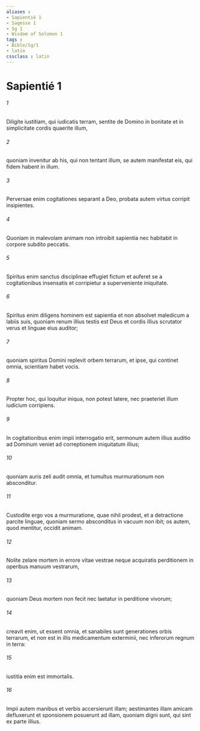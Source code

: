 ```yaml
---
aliases : 
- Sapientié 1
- Sagesse 1
- Sg 1
- Wisdom of Solomon 1
tags : 
- Bible/Sg/1
- latin
cssclass : latin
---
```


# Sapientié 1

###### 1
Diligite iustitiam, qui iudicatis terram, sentite de Domino in bonitate et in simplicitate cordis quaerite illum,
###### 2
quoniam invenitur ab his, qui non tentant illum, se autem manifestat eis, qui fidem habent in illum.
###### 3
Perversae enim cogitationes separant a Deo, probata autem virtus corripit insipientes.
###### 4
Quoniam in malevolam animam non introibit sapientia nec habitabit in corpore subdito peccatis.
###### 5
Spiritus enim sanctus disciplinae effugiet fictum et auferet se a cogitationibus insensatis et corripietur a superveniente iniquitate.
###### 6
Spiritus enim diligens hominem est sapientia et non absolvet maledicum a labiis suis, quoniam renum illius testis est Deus et cordis illius scrutator verus et linguae eius auditor;
###### 7
quoniam spiritus Domini replevit orbem terrarum, et ipse, qui continet omnia, scientiam habet vocis.
###### 8
Propter hoc, qui loquitur iniqua, non potest latere, nec praeteriet illum iudicium corripiens.
###### 9
In cogitationibus enim impii interrogatio erit, sermonum autem illius auditio ad Dominum veniet ad correptionem iniquitatum illius;
###### 10
quoniam auris zeli audit omnia, et tumultus murmurationum non absconditur.
###### 11
Custodite ergo vos a murmuratione, quae nihil prodest, et a detractione parcite linguae, quoniam sermo absconditus in vacuum non ibit; os autem, quod mentitur, occidit animam.
###### 12
Nolite zelare mortem in errore vitae vestrae neque acquiratis perditionem in operibus manuum vestrarum,
###### 13
quoniam Deus mortem non fecit nec laetatur in perditione vivorum;
###### 14
creavit enim, ut essent omnia, et sanabiles sunt generationes orbis terrarum, et non est in illis medicamentum exterminii, nec inferorum regnum in terra:
###### 15
iustitia enim est immortalis.
###### 16
Impii autem manibus et verbis accersierunt illam; aestimantes illam amicam defluxerunt et sponsionem posuerunt ad illam, quoniam digni sunt, qui sint ex parte illius.
